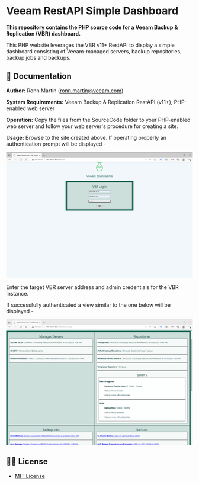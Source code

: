 # Veeam RestAPI Simple Dashboard

**This repository contains the PHP source code for a Veeam Backup & Replication (VBR) dashboard.**

This PHP website leverages the VBR v11+ RestAPI to display a simple dashboard consisting of Veeam-managed servers, backup repositories, backup jobs and backups. 

## 📗 Documentation

**Author:** Ronn Martin (ronn.martin@veeam.com)

**System Requirements:** Veeam Backup & Replication RestAPI (v11+), PHP-enabled web server

**Operation:** Copy the files from the SourceCode folder to your PHP-enabled web server and follow your web server's procedure for creating a site.

**Usage:** Browse to the site created above. If operating properly an authentication prompt will be displayed -

![Dashboard Auth](Images/VBR-PHP-Dashboard-Auth.png)

Enter the target VBR server address and admin credentials for the VBR instance.

If successfully authenticated a view similar to the one below will be displayed -

![Dashboard](Images/VBR-PHP-Dashboard-Main.png)

## 🤝🏾 License

* [MIT License](LICENSE)